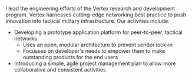 I lead the engineering efforts of the Vertex research and development program. Vertex harnesses cutting-edge networking best practice to push innovation into tactical military infrastructure. Our activities include:
- Developing a prototype application platform for peer-to-peer, tactical networks
	- Uses an open, modular architecture to prevent vendor lock-in
	- Focusses on developer's needs to empower them to make outstanding products for the end users
- Introducing a simple, agile project management plan to allow more collaborative and consistent activities